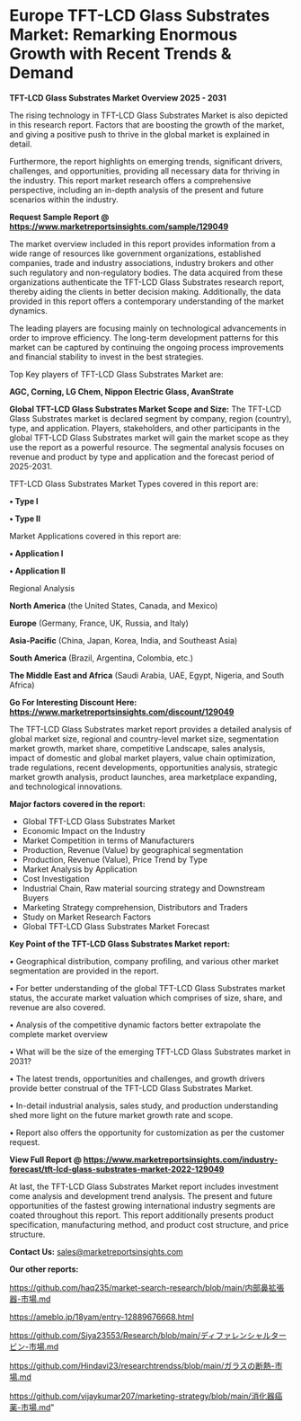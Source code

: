 # Europe TFT-LCD Glass Substrates Market: Remarking Enormous Growth with Recent Trends & Demand

<Strong> TFT-LCD Glass Substrates Market Overview 2025 - 2031</strong>

The rising technology in TFT-LCD Glass Substrates Market is also depicted in this research report. Factors that are boosting the growth of the market, and giving a positive push to thrive in the global market is explained in detail.

Furthermore, the report highlights on emerging trends, significant drivers, challenges, and opportunities, providing all necessary data for thriving in the industry. This report market research offers a comprehensive perspective, including an in-depth analysis of the present and future scenarios within the industry.

<strong>Request Sample Report @ <a href=https://www.marketreportsinsights.com/sample/129049>https://www.marketreportsinsights.com/sample/129049</a></strong>

The market overview included in this report provides information from a wide range of resources like government organizations, established companies, trade and industry associations, industry brokers and other such regulatory and non-regulatory bodies. The data acquired from these organizations authenticate the TFT-LCD Glass Substrates research report, thereby aiding the clients in better decision making. Additionally, the data provided in this report offers a contemporary understanding of the market dynamics.

The leading players are focusing mainly on technological advancements in order to improve efficiency. The long-term development patterns for this market can be captured by continuing the ongoing process improvements and financial stability to invest in the best strategies.

Top Key players of TFT-LCD Glass Substrates Market are:

<strong>AGC, Corning, LG Chem, Nippon Electric Glass, AvanStrate</strong>

<strong><b>Global TFT-LCD Glass Substrates Market Scope and Size:</b></strong>
The TFT-LCD Glass Substrates market is declared segment by company, region (country), type, and application. Players, stakeholders, and other participants in the global TFT-LCD Glass Substrates market will gain the market scope as they use the report as a powerful resource. The segmental analysis focuses on revenue and product by type and application and the forecast period of 2025-2031.

TFT-LCD Glass Substrates Market Types covered in this report are:

<strong>• Type I

• Type II</strong>

Market Applications covered in this report are:

<strong>• Application I

• Application II</strong> 

Regional Analysis

<strong>North America</strong> (the United States, Canada, and Mexico)

<strong>Europe</strong> (Germany, France, UK, Russia, and Italy)

<strong>Asia-Pacific</strong> (China, Japan, Korea, India, and Southeast Asia)

<strong>South America</strong> (Brazil, Argentina, Colombia, etc.)

<strong>The Middle East and Africa</strong> (Saudi Arabia, UAE, Egypt, Nigeria, and South Africa)

<strong>Go For Interesting Discount Here: <a href=https://www.marketreportsinsights.com/discount/129049>https://www.marketreportsinsights.com/discount/129049</a></strong>

The TFT-LCD Glass Substrates market report provides a detailed analysis of global market size, regional and country-level market size, segmentation market growth, market share, competitive Landscape, sales analysis, impact of domestic and global market players, value chain optimization, trade regulations, recent developments, opportunities analysis, strategic market growth analysis, product launches, area marketplace expanding, and technological innovations.

<strong><b>Major factors covered in the report:</b></strong>
<ul>
  <li>Global TFT-LCD Glass Substrates Market </li>
  <li>Economic Impact on the Industry</li>
  <li>Market Competition in terms of Manufacturers</li>
  <li>Production, Revenue (Value) by geographical segmentation</li>
  <li>Production, Revenue (Value), Price Trend by Type</li>
  <li>Market Analysis by Application</li>
  <li>Cost Investigation</li>
  <li>Industrial Chain, Raw material sourcing strategy and Downstream Buyers</li>
  <li>Marketing Strategy comprehension, Distributors and Traders</li>
  <li>Study on Market Research Factors</li>
  <li>Global TFT-LCD Glass Substrates Market Forecast</li>
</ul>

<strong><b>Key Point of the TFT-LCD Glass Substrates Market report:</b></strong>

• Geographical distribution, company profiling, and various other market segmentation are provided in the report.

• For better understanding of the global TFT-LCD Glass Substrates market status, the accurate market valuation which comprises of size, share, and revenue are also covered.

• Analysis of the competitive dynamic factors better extrapolate the complete market overview

• What will be the size of the emerging TFT-LCD Glass Substrates market in 2031?

• The latest trends, opportunities and challenges, and growth drivers provide better construal of the TFT-LCD Glass Substrates Market.

• In-detail industrial analysis, sales study, and production understanding shed more light on the future market growth rate and scope.

• Report also offers the opportunity for customization as per the customer request.

<strong><b>View Full Report @ <a href=https://www.marketreportsinsights.com/industry-forecast/tft-lcd-glass-substrates-market-2022-129049>https://www.marketreportsinsights.com/industry-forecast/tft-lcd-glass-substrates-market-2022-129049</a></b></strong>


At last, the TFT-LCD Glass Substrates Market report includes investment come analysis and development trend analysis. The present and future opportunities of the fastest growing international industry segments are coated throughout this report. This report additionally presents product specification, manufacturing method, and product cost structure, and price structure.

<strong>Contact Us:</strong>
sales@marketreportsinsights.com

<strong>Our other reports:</strong>

<a href=https://github.com/haq235/market-search-research/blob/main/内部鼻拡張器-市場.md>https://github.com/haq235/market-search-research/blob/main/内部鼻拡張器-市場.md</a>

<a href=https://ameblo.jp/18yam/entry-12889676668.html>https://ameblo.jp/18yam/entry-12889676668.html</a>

<a href=https://github.com/Siya23553/Research/blob/main/ディファレンシャルタービン-市場.md>https://github.com/Siya23553/Research/blob/main/ディファレンシャルタービン-市場.md</a>

<a href=https://github.com/Hindavi23/researchtrendss/blob/main/ガラスの断熱-市場.md>https://github.com/Hindavi23/researchtrendss/blob/main/ガラスの断熱-市場.md</a>

<a href=https://github.com/vijaykumar207/marketing-strategy/blob/main/消化器癌薬-市場.md>https://github.com/vijaykumar207/marketing-strategy/blob/main/消化器癌薬-市場.md</a>"

